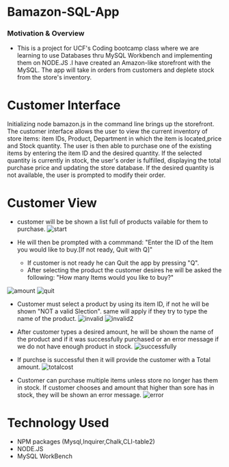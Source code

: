 # Bamazon-SQL-App

###  Motivation & Overview 
*  This is a project for UCF's Coding bootcamp class where we are learning to use Databases thru MySQL Workbench and implementing them on NODE.JS .I have created an Amazon-like storefront with the MySQL. The app will take in orders from customers and deplete stock from the store's inventory.

# Customer Interface
Initializing node bamazon.js in the command line brings up the storefront. 
The customer interface allows the user to view the current inventory of store items: item IDs, Product, Department in which the item is located,price and Stock quantity. The user is then able to purchase one of the existing items by entering the item ID and the desired quantity. If the selected quantity is currently in stock, the user's order is fulfilled, displaying the total purchase price and updating the store database. If the desired quantity is not available, the user is prompted to modify their order.

# Customer View

* customer will be be shown a list full of products vailable for them to purchase.
![start](assets/images/start.png)


* He will then be prompted with a commmand: "Enter the ID of the Item you would like to buy.[If not ready, Quit with Q]"
    * If customer is not ready he can Quit the app by pressing "Q".
    * After selecting the product the customer desires he will be asked the following: "How many Items would you like to buy?"

![amount](assets/images/amount.png) 
![quit](assets/images/quit.png) 

* Customer must select a product by using its item ID, if not he will be shown "NOT a valid Slection". same will apply if they try to type the name of the product.
![invalid](assets/images/invalid.png) 
![invalid2](assets/images/invalid2.png)

* After customer types a desired amount, he will be shown the name of the product and if it was successfully purchased or an error message if we do not have enough product in stock. 
![successfully](assets/images/successfully.png)

* If purchse is successful then it will provide the customer with a Total amount.
![totalcost](assets/images/totalcost.png)

* Customer can purchase multiple items unless store no longer has them in stock. If customer chooses and amount that higher than sore has in stock, they will be shown an error message.
![error](assets/images/error.png)



# Technology Used

* NPM packages (Mysql,Inquirer,Chalk,CLI-table2)
* NODE.JS
* MySQL WorkBench

